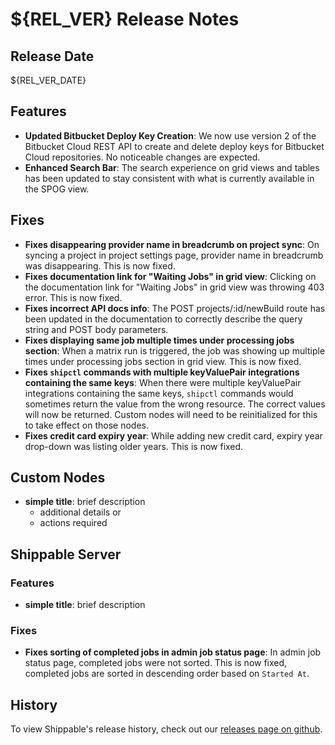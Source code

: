 # ${REL_VER} Release Notes

## Release Date

${REL_VER_DATE}

## Features

- **Updated Bitbucket Deploy Key Creation**: We now use version 2 of the Bitbucket Cloud REST API to create and delete deploy keys for Bitbucket Cloud repositories.  No noticeable changes are expected.
- **Enhanced Search Bar**: The search experience on grid views and tables has been updated to stay consistent with what is currently available in the SPOG view.

## Fixes

- **Fixes disappearing provider name in breadcrumb on project sync**: On syncing a project in project settings page, provider name in breadcrumb was disappearing. This is now fixed.
- **Fixes documentation link for "Waiting Jobs" in grid view**: Clicking on the documentation link for "Waiting Jobs" in grid view was throwing 403 error. This is now fixed.
- **Fixes incorrect API docs info**: The POST projects/:id/newBuild route has been updated in the documentation to correctly describe the query string and POST body parameters.
- **Fixes displaying same job multiple times under processing jobs section**: When a matrix run is triggered, the job was showing up multiple times under processing jobs section in grid view. This is now fixed.
- **Fixes `shipctl` commands with multiple keyValuePair integrations containing the same keys**: When there were multiple keyValuePair integrations containing the same keys, `shipctl` commands would sometimes return the value from the wrong resource. The correct values will now be returned. Custom nodes will need to be reinitialized for this to take effect on those nodes.
- **Fixes credit card expiry year**: While adding new credit card, expiry year drop-down was listing older years. This is now fixed.

## Custom Nodes

- **simple title**: brief description
  - additional details or
  - actions required

## Shippable Server

### Features

- **simple title**: brief description

### Fixes

- **Fixes sorting of completed jobs in admin job status page**: In admin job status page, completed jobs were not sorted. This is now fixed, completed jobs are sorted in descending order based on `Started At`.

## History

To view Shippable's release history, check out our [releases page on github](https://github.com/Shippable/admiral/releases).
